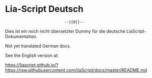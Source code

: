 <!--

author:   Andre Dietrich
email:    andre.dietrich@ovgu.de
version:  1.0.0
language: en_US
narrator: Deutsch Female

comment:  German dummy version.


translation: Deutsch  translations/German.md
translation: English  README.md
translation: Français translations/French.md
translation: Русский  translations/Russian.md


-->

# Lia-Script **Deutsch**


                               --{{0}}--
Dies ist ein noch nicht übersetzter Dummy für die deutsche
LiaScript-Dokumentation.


Not yet translated German docs.

See the English version at:

https://liascript.github.io/?https://raw.githubusercontent.com/liaScript/docs/master/README.md
